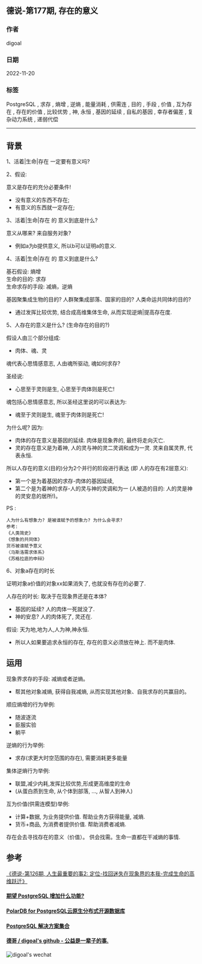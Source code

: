 ## 德说-第177期, 存在的意义         
                                    
### 作者                                    
digoal                                    
                                    
### 日期                                    
2022-11-20                                 
                                    
### 标签                                    
PostgreSQL , 求存 , 熵增 , 逆熵 , 能量消耗 , 供需连 , 目的 , 手段 , 价值 , 互为存在 , 存在的价值 , 比较优势 , 神, 永恒 , 基因的延续 , 自私的基因 , 幸存者偏差 , 复杂动力系统 , 递弱代偿              
                                    
----                                    
                                    
## 背景    
1、活着|生命|存在 一定要有意义吗?   
  
2、假设:   
  
意义是存在的充分必要条件!  
- 没有意义的东西不存在;   
- 有意义的东西就一定存在;   
  
3、活着|生命|存在 的 意义到底是什么?     
  
意义从哪来? 来自服务对象?     
- 例如a为b提供意义, 所以b可以证明a的意义.  
  
4、活着|生命|存在 的 意义到底是什么?    
  
  
基石假设: 熵增  
生命的目的: 求存  
生命求存的手段: 减熵，逆熵    
  
  
基因聚集成生物的目的? 人群聚集成部落、国家的目的? 人类命运共同体的目的?  
- 通过发挥比较优势, 结合成高维集体生命, 从而实现逆熵|提高存在度.     
  
5、人存在的意义是什么? (生命存在的目的?)  
  
假设人由三个部分组成:  
- 肉体、魂、灵  
  
魂代表心思情感意志, 人由魂所驱动, 魂如何求存?     
  
圣经说:   
- 心思至于灵则是生, 心思至于肉体则是死亡!  
  
  
魂包括心思情感意志, 所以圣经这里说的可以表达为:    
- 魂至于灵则是生, 魂至于肉体则是死亡!     
  
  
为什么呢? 因为:    
- 肉体的存在意义是基因的延续. 肉体是现象界的, 最终将走向灭亡.  
- 灵的存在意义是为着神, 人的灵与神的灵二灵调和成为一灵. 灵来自属灵界, 代表永恒.   
  
所以人存在的意义(目的)分为2个并行的阶段进行表达  (即 人的存在有2层意义):  
- 第一个是为着基因的求存-肉体的基因延续,   
- 第二个是为着神的求存-人的灵与神的灵调和为一 (人被造的目的: 人的灵是神的灵安息的居所!)。    
  
PS : 
```
人为什么有想象力? 是被谁赋予的想象力? 为什么会寻求?
参考:
《人类简史》
《想象的共同体》
货币被谁赋予意义
〈马斯洛需求体系》
《苏格拉底的申辩》
```
  
  
6、对象a存在的时长    
  
证明对象a价值的对象xx如果消失了, 也就没有存在的必要了.     
  
人存在的时长: 取决于在现象界还是在本体?   
- 基因的延续? 人的肉体一死就没了.    
- 神的安息? 人的肉体死了, 灵还在.    
  
假设: 天为地,地为人,人为神,神永恒.   
- 所以人如果要追求永恒的存在, 存在的意义必须放在神上. 而不是肉体.    
  
  
  
## 运用   
现象界求存的手段: 减熵或者逆熵。  
- 帮其他对象减熵, 获得自我减熵, 从而实现其他对象、自我求存的共赢目的。  
  
  
顺应熵增的行为举例:  
- 随波逐流  
- 臣服实验  
- 躺平  
  
  
逆熵的行为举例:  
- 求存(求更大时空范围的存在), 需要消耗更多能量   
  
  
集体逆熵行为举例:  
- 联盟,减少内耗,发挥比较优势,形成更高维度的生命  
- (从蛋白质到生命, 从个体到部落, ..., 从智人到神人)  
  
  
互为价值(供需连模型)举例:  
- 计算+数据, 为业务提供价值. 帮助业务方获得能量, 减熵.    
- 货币+商品, 为消费者提供价值. 帮助消费者减熵.  
  
  
存在会去寻找存在的意义（价值）。 供会找需。生命一直都在干减熵的事情.       
  
  
  
## 参考  
[《德说-第126期, 人生最重要的事2: 定位-找回迷失在现象界的本我-完成生命的高维跃迁》](../202208/20220819_03.md)    
  
  
#### [期望 PostgreSQL 增加什么功能?](https://github.com/digoal/blog/issues/76 "269ac3d1c492e938c0191101c7238216")
  
  
#### [PolarDB for PostgreSQL云原生分布式开源数据库](https://github.com/ApsaraDB/PolarDB-for-PostgreSQL "57258f76c37864c6e6d23383d05714ea")
  
  
#### [PostgreSQL 解决方案集合](https://yq.aliyun.com/topic/118 "40cff096e9ed7122c512b35d8561d9c8")
  
  
#### [德哥 / digoal's github - 公益是一辈子的事.](https://github.com/digoal/blog/blob/master/README.md "22709685feb7cab07d30f30387f0a9ae")
  
  
![digoal's wechat](../pic/digoal_weixin.jpg "f7ad92eeba24523fd47a6e1a0e691b59")
  
